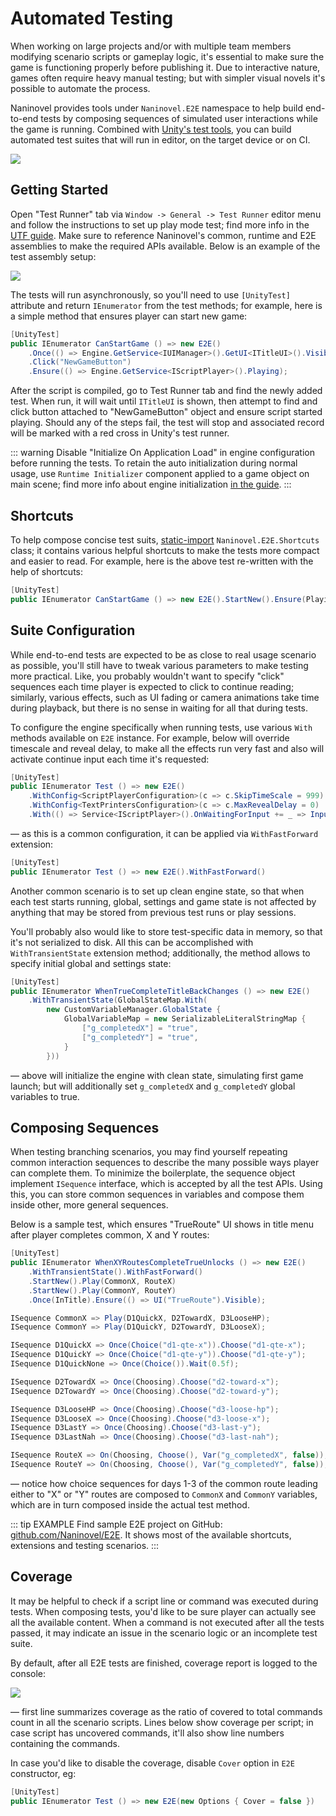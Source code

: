 # Automated Testing

When working on large projects and/or with multiple team members modifying scenario scripts or gameplay logic, it's essential to make sure the game is functioning properly before publishing it. Due to interactive nature, games often require heavy manual testing; but with simpler visual novels it's possible to automate the process.

Naninovel provides tools under `Naninovel.E2E` namespace to help build end-to-end tests by composing sequences of simulated user interactions while the game is running. Combined with [Unity's test tools](https://docs.unity3d.com/Packages/com.unity.test-framework@latest), you can build automated test suites that will run in editor, on the target device or on CI.

![](https://i.gyazo.com/92e7eaf5725f098d6d12c83a2b7eb219.png)

## Getting Started

Open "Test Runner" tab via `Window -> General -> Test Runner` editor menu and follow the instructions to set up play mode test; find more info in the [UTF guide](https://docs.unity3d.com/Packages/com.unity.test-framework@1.3/manual/workflow-create-playmode-test.html). Make sure to reference Naninovel's common, runtime and E2E assemblies to make the required APIs available. Below is an example of the test assembly setup:

![](https://i.gyazo.com/8b8cb5c916987d941cce8abf6daf131b.png)

The tests will run asynchronously, so you'll need to use `[UnityTest]` attribute and return `IEnumerator` from the test methods; for example, here is a simple method that ensures player can start new game:

```csharp
[UnityTest]
public IEnumerator CanStartGame () => new E2E()
    .Once(() => Engine.GetService<IUIManager>().GetUI<ITitleUI>().Visible)
    .Click("NewGameButton")
    .Ensure(() => Engine.GetService<IScriptPlayer>().Playing);
```

After the script is compiled, go to Test Runner tab and find the newly added test. When run, it will wait until `ITitleUI` is shown, then attempt to find and click button attached to "NewGameButton" object and ensure script started playing. Should any of the steps fail, the test will stop and associated record will be marked with a red cross in Unity's test runner.

::: warning
Disable "Initialize On Application Load" in engine configuration before running the tests. To retain the auto initialization during normal usage, use `Runtime Initializer` component applied to a game object on main scene; find more info about engine initialization [in the guide](/guide/integration-options#manual-initialization).
:::

## Shortcuts

To help compose concise test suits, [static-import](https://learn.microsoft.com/en-us/dotnet/csharp/language-reference/keywords/using-directive#static-modifier) `Naninovel.E2E.Shortcuts` class; it contains various helpful shortcuts to make the tests more compact and easier to read. For example, here is the above test re-written with the help of shortcuts:

```csharp
[UnityTest]
public IEnumerator CanStartGame () => new E2E().StartNew().Ensure(Playing);
```

## Suite Configuration

While end-to-end tests are expected to be as close to real usage scenario as possible, you'll still have to tweak various parameters to make testing more practical. Like, you probably wouldn't want to specify "click" sequences each time player is expected to click to continue reading; similarly, various effects, such as UI fading or camera animations take time during playback, but there is no sense in waiting for all that during tests.

To configure the engine specifically when running tests, use various `With` methods available on `E2E` instance. For example, below will override timescale and reveal delay, to make all the effects run very fast and also will activate continue input each time it's requested:

```csharp
[UnityTest]
public IEnumerator Test () => new E2E()
    .WithConfig<ScriptPlayerConfiguration>(c => c.SkipTimeScale = 999)
    .WithConfig<TextPrintersConfiguration>(c => c.MaxRevealDelay = 0)
    .With(() => Service<IScriptPlayer>().OnWaitingForInput += _ => Input("Continue").Activate(1))
```

— as this is a common configuration, it can be applied via `WithFastForward` extension:

```csharp
[UnityTest]
public IEnumerator Test () => new E2E().WithFastForward()
```

Another common scenario is to set up clean engine state, so that when each test starts running, global, settings and game state is not affected by anything that may be stored from previous test runs or play sessions.

You'll probably also would like to store test-specific data in memory, so that it's not serialized to disk. All this can be accomplished with `WithTransientState` extension method; additionally, the method allows to specify initial global and settings state:

```csharp
[UnityTest]
public IEnumerator WhenTrueCompleteTitleBackChanges () => new E2E()
    .WithTransientState(GlobalStateMap.With(
        new CustomVariableManager.GlobalState {
            GlobalVariableMap = new SerializableLiteralStringMap {
                ["g_completedX"] = "true",
                ["g_completedY"] = "true",
            }
        }))
```

— above will initialize the engine with clean state, simulating first game launch; but will additionally set `g_completedX` and `g_completedY` global variables to true.

## Composing Sequences

When testing branching scenarios, you may find yourself repeating common interaction sequences to describe the many possible ways player can complete them. To minimize the boilerplate, the sequence object implement `ISequence` interface, which is accepted by all the test APIs. Using this, you can store common sequences in variables and compose them inside other, more general sequences.

Below is a sample test, which ensures "TrueRoute" UI shows in title menu after player completes common, X and Y routes:

```csharp
[UnityTest]
public IEnumerator WhenXYRoutesCompleteTrueUnlocks () => new E2E()
    .WithTransientState().WithFastForward()
    .StartNew().Play(CommonX, RouteX)
    .StartNew().Play(CommonY, RouteY)
    .Once(InTitle).Ensure(() => UI("TrueRoute").Visible);

ISequence CommonX => Play(D1QuickX, D2TowardX, D3LooseHP);
ISequence CommonY => Play(D1QuickY, D2TowardY, D3LooseX);

ISequence D1QuickX => Once(Choice("d1-qte-x")).Choose("d1-qte-x");
ISequence D1QuickY => Once(Choice("d1-qte-y")).Choose("d1-qte-y");
ISequence D1QuickNone => Once(Choice()).Wait(0.5f);

ISequence D2TowardX => Once(Choosing).Choose("d2-toward-x");
ISequence D2TowardY => Once(Choosing).Choose("d2-toward-y");

ISequence D3LooseHP => Once(Choosing).Choose("d3-loose-hp");
ISequence D3LooseX => Once(Choosing).Choose("d3-loose-x");
ISequence D3LastY => Once(Choosing).Choose("d3-last-y");
ISequence D3LastNah => Once(Choosing).Choose("d3-last-nah");

ISequence RouteX => On(Choosing, Choose(), Var("g_completedX", false));
ISequence RouteY => On(Choosing, Choose(), Var("g_completedY", false));
```

— notice how choice sequences for days 1-3 of the common route leading either to "X" or "Y" routes are composed to `CommonX` and `CommonY` variables, which are in turn composed inside the actual test method.

::: tip EXAMPLE
Find sample E2E project on GitHub: [github.com/Naninovel/E2E](https://github.com/Naninovel/E2E). It shows most of the available shortcuts, extensions and testing scenarios.
:::

## Coverage

It may be helpful to check if a script line or command was executed during tests. When composing tests, you'd like to be sure player can actually see all the available content. When a command is not executed after all the tests passed, it may indicate an issue in the scenario logic or an incomplete test suite.

By default, after all E2E tests are finished, coverage report is logged to the console:

![](https://i.gyazo.com/95beca8fb15948d5ea8645d9d199e957.png)

— first line summarizes coverage as the ratio of covered to total commands count in all the scenario scripts. Lines below show coverage per script; in case script has uncovered commands, it'll also show line numbers containing the commands.

In case you'd like to disable the coverage, disable `Cover` option in `E2E` constructor, eg:

```csharp
[UnityTest]
public IEnumerator Test () => new E2E(new Options { Cover = false })
```
